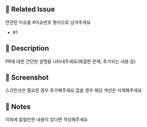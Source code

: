 ## 📌 Related Issue
연관된 이슈를 #이슈번호 형식으로 남겨주세요
- #1

## 🚀 Description
PR에 대한 간단한 설명을 나타내주세요(해결한 문제, 추가되는 내용 등)

## 📸 Screenshot
스크린샷은 필요한 경우 추가해주세요
없을 경우 해당 섹션은 삭제해주세요

## 📢 Notes
이외에 알릴만한 내용이 있다면 작성해주세요
